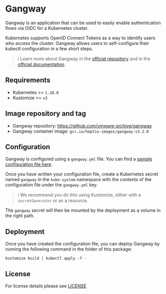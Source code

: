 # Gangway

<!-- <KFD-DOCS> -->

Gangway is an application that can be used to easily enable authentication flows via OIDC for a Kubernetes cluster.

Kubernetes supports OpenID Connect Tokens as a way to identify users who access the cluster. Gangway allows users to self-configure their kubectl configuration in a few short steps.

> ℹ️ Learn more about Gangway in the [official repository](https://github.com/vmware-archive/gangway) and in the [official documentation](https://github.com/vmware-archive/gangway/blob/master/docs/README.md).

## Requirements

- Kubernetes >= `1.18.0`
- Kustomize >= `v3`

## Image repository and tag

- Gangway repository: <https://github.com/vmware-archive/gangway>
- Gangway container image: `gcr.io/heptio-images/gangway:v3.2.0`

## Configuration

Gangway is configured using a `gangway.yml` file. You can find a [sample configuration file here](example/gangway.yml).

Once you have written your configuration file, create a Kubernetes secret named `gangway` in the `kube-system` namespace with the contents of the configuration file under the `gangway.yml` key.

> ℹ️ We recommend you do this using Kustomize, either with a `secretGenerator` or as a resource.

The `gangway` secret will then be mounted by the deployment as a volume in the right path.

## Deployment

Once you have created the configuration file, you can deploy Gangway by running the following command in the folder of this package:

```shell
kustomize build | kubectl apply -f -
```

## License

For license details please see [LICENSE](https://sighup.io/fury/license)

<!-- </KFD-DOCS> -->
